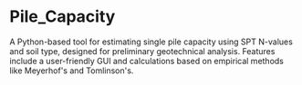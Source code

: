 # Pile_Capacity
A Python-based tool for estimating single pile capacity using SPT N-values and soil type, designed for preliminary geotechnical analysis. Features include a user-friendly GUI and calculations based on empirical methods like Meyerhof's and Tomlinson's.
